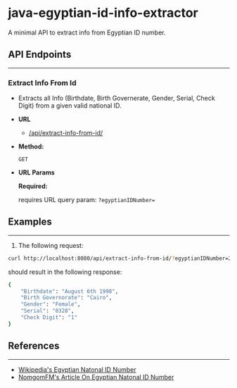 # java-egyptian-id-info-extractor
A minimal API to extract info from Egyptian ID number.

## API Endpoints 
----
 ### Extract Info From Id

   - Extracts all Info (Birthdate, Birth Governerate, Gender, Serial, Check Digit) from a given valid national ID.
* **URL**

  - [/api/extract-info-from-id/]()

* **Method:**

  `GET`
  
*  **URL Params**


   **Required:**
 
   requires URL query param: `?egyptianIDNumber=`
   
## Examples 
----
1. The following request:
```bash
curl http://localhost:8080/api/extract-info-from-id/?egyptianIDNumber=29808060103281
```
should result in the following response:
```bash
{
    "Birthdate": "August 6th 1998",
    "Birth Governorate": "Cairo",
    "Gender": "Female",
    "Serial": "0328",
    "Check Digit": "1"
}
```
## References
----
* [Wikipedia's Egyptian Natonal ID Number](https://ar.wikipedia.org/wiki/%D8%A8%D8%B7%D8%A7%D9%82%D8%A9_%D8%A7%D9%84%D8%B1%D9%82%D9%85_%D8%A7%D9%84%D9%82%D9%88%D9%85%D9%8A_%D8%A7%D9%84%D9%85%D8%B5%D8%B1%D9%8A%D8%A9)
* [NomgomFM's Article On Egyptian Natonal ID Number](https://www.nogoumfm.net/news/2019/04/%D8%A7%D9%84%D8%A3%D8%B1%D9%82%D8%A7%D9%85-%D8%A7%D9%84%D9%8014-%D8%B9%D9%84%D9%89-%D8%A8%D8%B7%D8%A7%D9%82%D8%A9-%D8%A7%D9%84%D8%B1%D9%82%D9%85-%D8%A7%D9%84%D9%82%D9%88%D9%85%D9%8A-%D9%87%D9%84/)
